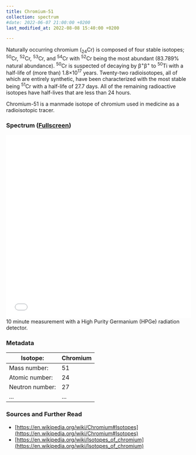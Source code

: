 ```yaml
---
title: Chromium-51
collection: spectrum
#date: 2022-06-07 21:00:00 +0200
last_modified_at: 2022-08-08 15:40:00 +0200

---
```


Naturally occurring chromium (<sub>24</sub>Cr) is composed of four stable isotopes; <sup>50</sup>Cr, <sup>52</sup>Cr, <sup>53</sup>Cr, and <sup>54</sup>Cr with <sup>52</sup>Cr being the most abundant (83.789% natural abundance). <sup>50</sup>Cr is suspected of decaying by β<sup>+</sup>β<sup>+</sup> to <sup>50</sup>Ti with a half-life of (more than) 1.8×10<sup>17</sup> years. Twenty-two radioisotopes, all of which are entirely synthetic, have been characterized with the most stable being <sup>51</sup>Cr with a half-life of 27.7 days. All of the remaining radioactive isotopes have half-lives that are less than 24 hours.

Chromium-51 is a manmade isotope of chromium used in medicine as a radioisotopic tracer.

### Spectrum ([Fullscreen](/assets/spectra/Cr-51.html))

<iframe width="100%" height="500" src="/assets/spectra/Cr-51.html" title="Cr-51 gamma spectrum" frameborder="0" allowfullscreen></iframe>
10 minute measurement with a High Purity Germanium (HPGe) radiation detector.

### Metadata

| Isotope: | Chromium |
| --- | --- |
| Mass number: | 51 |
| Atomic number: | 24 |
| Neutron number: | 27 |
| ... | ... |

### Sources and Further Read

- [https://en.wikipedia.org/wiki/Chromium#Isotopes](https://en.wikipedia.org/wiki/Chromium#Isotopes)
- [https://en.wikipedia.org/wiki/Isotopes_of_chromium](https://en.wikipedia.org/wiki/Isotopes_of_chromium)

